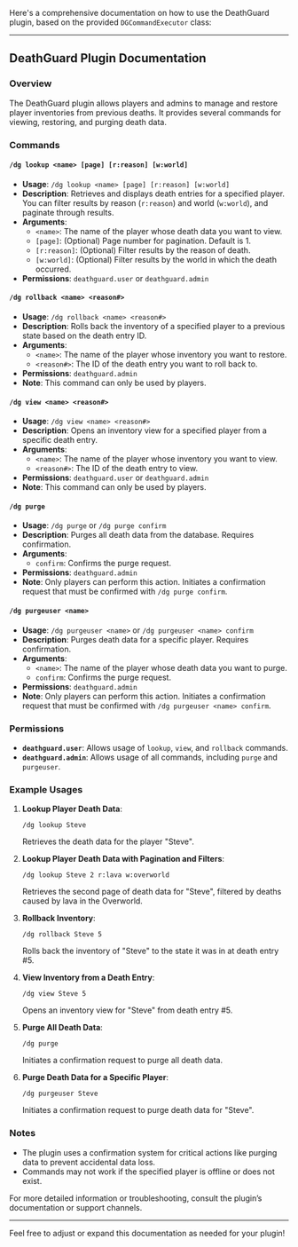 Here's a comprehensive documentation on how to use the DeathGuard plugin, based on the provided `DGCommandExecutor` class:

---

## DeathGuard Plugin Documentation

### Overview
The DeathGuard plugin allows players and admins to manage and restore player inventories from previous deaths. It provides several commands for viewing, restoring, and purging death data.

### Commands

#### `/dg lookup <name> [page] [r:reason] [w:world]`
- **Usage**: `/dg lookup <name> [page] [r:reason] [w:world]`
- **Description**: Retrieves and displays death entries for a specified player. You can filter results by reason (`r:reason`) and world (`w:world`), and paginate through results.
- **Arguments**:
  - `<name>`: The name of the player whose death data you want to view.
  - `[page]`: (Optional) Page number for pagination. Default is 1.
  - `[r:reason]`: (Optional) Filter results by the reason of death.
  - `[w:world]`: (Optional) Filter results by the world in which the death occurred.
- **Permissions**: `deathguard.user` or `deathguard.admin`

#### `/dg rollback <name> <reason#>`
- **Usage**: `/dg rollback <name> <reason#>`
- **Description**: Rolls back the inventory of a specified player to a previous state based on the death entry ID.
- **Arguments**:
  - `<name>`: The name of the player whose inventory you want to restore.
  - `<reason#>`: The ID of the death entry you want to roll back to.
- **Permissions**: `deathguard.admin`
- **Note**: This command can only be used by players.

#### `/dg view <name> <reason#>`
- **Usage**: `/dg view <name> <reason#>`
- **Description**: Opens an inventory view for a specified player from a specific death entry.
- **Arguments**:
  - `<name>`: The name of the player whose inventory you want to view.
  - `<reason#>`: The ID of the death entry to view.
- **Permissions**: `deathguard.user` or `deathguard.admin`
- **Note**: This command can only be used by players.

#### `/dg purge`
- **Usage**: `/dg purge` or `/dg purge confirm`
- **Description**: Purges all death data from the database. Requires confirmation.
- **Arguments**:
  - `confirm`: Confirms the purge request.
- **Permissions**: `deathguard.admin`
- **Note**: Only players can perform this action. Initiates a confirmation request that must be confirmed with `/dg purge confirm`.

#### `/dg purgeuser <name>`
- **Usage**: `/dg purgeuser <name>` or `/dg purgeuser <name> confirm`
- **Description**: Purges death data for a specific player. Requires confirmation.
- **Arguments**:
  - `<name>`: The name of the player whose death data you want to purge.
  - `confirm`: Confirms the purge request.
- **Permissions**: `deathguard.admin`
- **Note**: Only players can perform this action. Initiates a confirmation request that must be confirmed with `/dg purgeuser <name> confirm`.

### Permissions
- **`deathguard.user`**: Allows usage of `lookup`, `view`, and `rollback` commands.
- **`deathguard.admin`**: Allows usage of all commands, including `purge` and `purgeuser`.

### Example Usages

1. **Lookup Player Death Data**:
   ```
   /dg lookup Steve
   ```
   Retrieves the death data for the player "Steve".

2. **Lookup Player Death Data with Pagination and Filters**:
   ```
   /dg lookup Steve 2 r:lava w:overworld
   ```
   Retrieves the second page of death data for "Steve", filtered by deaths caused by lava in the Overworld.

3. **Rollback Inventory**:
   ```
   /dg rollback Steve 5
   ```
   Rolls back the inventory of "Steve" to the state it was in at death entry #5.

4. **View Inventory from a Death Entry**:
   ```
   /dg view Steve 5
   ```
   Opens an inventory view for "Steve" from death entry #5.

5. **Purge All Death Data**:
   ```
   /dg purge
   ```
   Initiates a confirmation request to purge all death data.

6. **Purge Death Data for a Specific Player**:
   ```
   /dg purgeuser Steve
   ```
   Initiates a confirmation request to purge death data for "Steve".

### Notes
- The plugin uses a confirmation system for critical actions like purging data to prevent accidental data loss.
- Commands may not work if the specified player is offline or does not exist.

For more detailed information or troubleshooting, consult the plugin’s documentation or support channels.

--- 

Feel free to adjust or expand this documentation as needed for your plugin!

